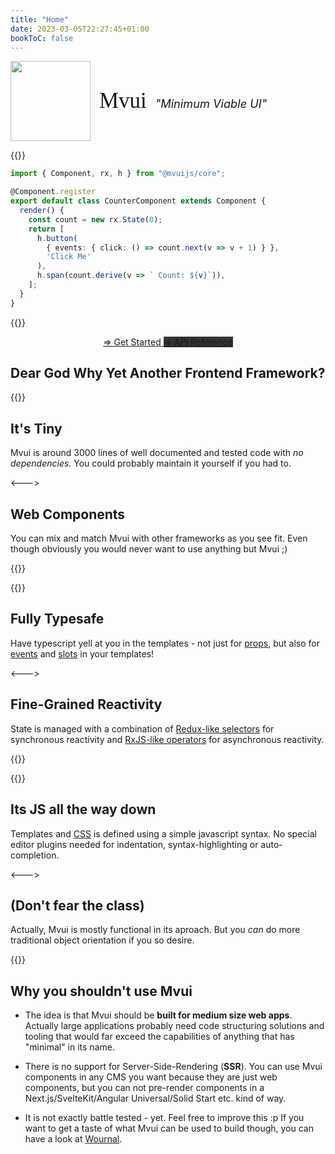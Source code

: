 ```yaml
---
title: "Home"
date: 2023-03-05T22:27:45+01:00
bookToC: false
---
```

<img src="/icon.svg"  width="128" height="128" style="vertical-align: middle"> 
<div style="display: inline-block; vertical-align: middle">
  <span style="font-size: 250%; font-family: Ubuntu Mono; margin: 0px 10px">Mvui</span>
  <i style="font-size: 130%">"Minimum Viable UI"</i>
</div>

{{<codeview>}}
```typescript
import { Component, rx, h } from "@mvuijs/core";

@Component.register
export default class CounterComponent extends Component {
  render() {
    const count = new rx.State(0);
    return [
      h.button(
        { events: { click: () => count.next(v => v + 1) } },
        'Click Me'
      ),
      h.span(count.derive(v => ` Count: ${v}`)),
    ];
  }
}
```
{{</codeview>}}

<p style="text-align: center">
<a class="get-started-btn" href="/docs/getting-started">
=> Get Started
</a>

<a style="background: #333333" class="get-started-btn" href="/reference/modules/">
=> API Reference
</a>
</p>

## Dear God Why Yet Another Frontend Framework?

{{<columns>}}
## It's Tiny

Mvui is around 3000 lines of well documented and tested code with *no dependencies*. You
could probably maintain it yourself if you had to.

<--->
## Web Components

You can mix and match Mvui with other frameworks as you see fit. Even though obviously you
would never want to use anything but Mvui ;)

{{</columns>}}

{{<columns>}}
## Fully Typesafe

Have typescript yell at you in the templates - not just for
[props](/docs/components/props-and-attributes/), but also for
[events](/docs/components/events/) and [slots](/docs/components/slots/) in your templates!

<--->
## Fine-Grained Reactivity

State is managed with a combination of [Redux-like
selectors](/docs/reactivity/synchronous/#deriving-state) for synchronous reactivity and
[RxJS-like operators](/docs/reactivity/asynchronous/#operators) for asynchronous
reactivity.

{{</columns>}}

{{<columns>}}
## Its JS all the way down

Templates and [CSS](/docs/components/styling/) is defined using a simple javascript
syntax. No special editor plugins needed for indentation, syntax-highlighting or
auto-completion.

<--->
## (Don't fear the class)

Actually, Mvui is mostly functional in its aproach. But you *can* do more traditional
object orientation if you so desire.

{{</columns>}}

## Why you shouldn't use Mvui

- The idea is that Mvui should be **built for medium size web apps**. Actually large
  applications probably need code structuring solutions and tooling that would far exceed
  the capabilities of anything that has "minimal" in its name.

- There is no support for Server-Side-Rendering (**SSR**). You can use Mvui components in any
  CMS you want because they are just web components, but you can not pre-render components
  in a Next.js/SvelteKit/Angular Universal/Solid Start etc. kind of way.

- It is not exactly battle tested - yet. Feel free to improve this :p If you want to get a
  taste of what Mvui can be used to build though, you can have a look at
  [Wournal](https://github.com/dominiksta/wournal/).
